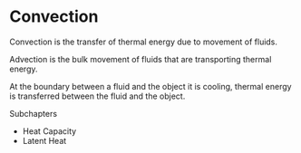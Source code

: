 # Convection

Convection is the transfer of thermal energy due to movement of fluids.

Advection is the bulk movement of fluids that are transporting thermal energy.

At the boundary between a fluid and the object it is cooling, thermal energy is transferred between the fluid and the object.

Subchapters

- Heat Capacity
- Latent Heat


